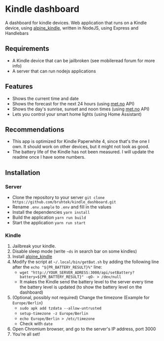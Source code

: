 # Kindle dashboard
A dashboard for kindle devices. Web application that runs on a Kindle device, using [alpine_kindle](https://github.com/schuhumi/alpine_kindle), written in NodeJS, using Express and Handlebars

## Requirements
- A Kindle device that can be jailbroken (see mobileread forum for more info)
- A server that can run nodejs applications

## Features
- Shows the current time and date
- Shows the forecast for the next 24 hours (using [met.no](https://api.met.no) API)
- Shows the day's sunrise, sunset and noon times (using [met.no](https://api.met.no) API)
- Lets you control your smart home lights (using Home Assistant)

## Recommendations
- This app is optimized for Kindle Paperwhite 4, since that's the one I own. It should work on other devices, but it might not look as good.
- The battery life of the Kindle has not been measured. I will update the readme once I have some numbers.

## Installation
### Server
- Clone the repository to your server `git clone https://github.com/bruhtek/kindle_dashboard.git`
- Rename `.env.sample` to `.env` and fill in the values
- Install the dependencies `yarn install`
- Build the application `yarn run build`
- Start the application `yarn run start`

### Kindle
1. Jailbreak your kindle.
2. Disable sleep mode (write `~ds` in search bar on some kindles)
2. Install [alpine_kindle](https://github.com/schuhumi/alpine_kindle)
3. Modify the script at `~/.local/bin/getBat.sh` by adding the following line after the `echo "${PR_BATTERY_RESULT}%"` line:
    - `wget "http://YOUR_SERVER_ADRESS:3000/api/setBattery?battery=${PR_BATTERY_RESULT}" -qO- > /dev/null`
    - It makes the Kindle send the battery level to the server every time the battery level is updated (to show the battery level on the dashboard)
4. (Optional, possibly not required) Change the timezone (Example for `Europe/Berlin`) 
    - `sudo apk add tzdata --allow-untrusted`
    - `setup-timezone -z Europe/Berlin`
    - `echo Europe/Berlin > /etc/timezone`
    - Check with `date`
5. Open Chromium browser, and go to the server's IP address, port 3000
6. You're all set!

